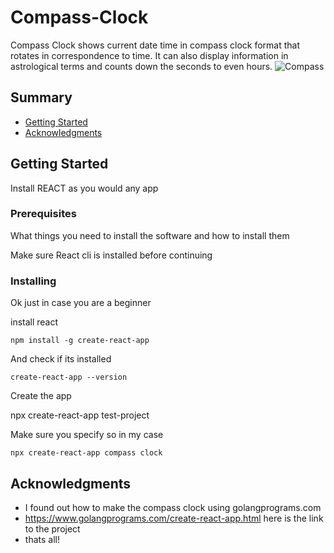 # Compass-Clock
Compass Clock shows current date time in compass clock format that rotates in correspondence to time. It can also display information in astrological terms and counts down the seconds to even hours. 
![Compass](C:\Users\furyo\Documents\GitHub\Hello\Compass-Clock\compassclock.jpg)


## Summary

  - [Getting Started](#getting-started)
  - [Acknowledgments](#acknowledgments)

## Getting Started
Install REACT as you would any app

### Prerequisites

What things you need to install the software and how to install them

  Make sure React cli is installed before continuing 

### Installing

Ok just in case you are a beginner

install react

    npm install -g create-react-app


And check if its installed

    create-react-app --version


Create the app 

   npx create-react-app test-project

Make sure you specify so in my case 

    npx create-react-app compass clock

## Acknowledgments

  - I found out how to make the compass clock using golangprograms.com  
  - https://www.golangprograms.com/create-react-app.html here is the link to the project
  - thats all!
